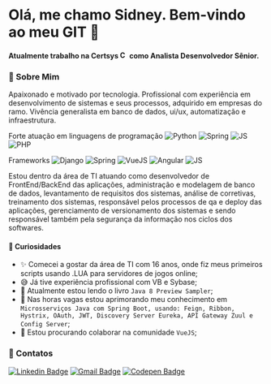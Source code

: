 # Olá, me chamo Sidney. Bem-vindo ao meu GIT 👋
#### Atualmente trabalho na Certsys <img title="Certsys" src="https://www.certsys.com.br/wp-content/uploads/2021/10/kenoby-final-10.png" width="15" height="15"/> como Analista Desenvolvedor Sênior.


### 💬 Sobre Mim
Apaixonado e motivado por tecnologia.
Profissional com experiência em desenvolvimento de sistemas e seus processos, adquirido em empresas do ramo. Vivência generalista em banco de dados, ui/ux, automatização e infraestrutura.

Forte atuação em linguagens de programação ![Python](https://img.shields.io/badge/-Python-blue?logo=Python&logoColor=white) ![Spring](https://img.shields.io/badge/-Java-red?logo=Java&logoColor=white) ![JS](https://img.shields.io/badge/-JavaScript-yellow?logo=JavaScript&logoColor=white) ![PHP](https://img.shields.io/badge/-PHP-7377AD?logo=PHP&logoColor=white) 

Frameworks ![Django](https://img.shields.io/badge/-Django-0C4B33?logo=Django&logoColor=white) ![Spring](https://img.shields.io/badge/-Spring-159E37?logo=Spring&logoColor=white) ![VueJS](https://img.shields.io/badge/-Vue.js-3FB27F?logo=Vue.js&logoColor=black) ![Angular](https://img.shields.io/badge/-Angular-D6002F?logo=Angular&logoColor=white) ![JS](https://img.shields.io/badge/-Laravel-red?logo=Laravel&logoColor=white)

Estou dentro da área de TI atuando como desenvolvedor de FrontEnd/BackEnd das aplicações, administração e modelagem de banco de dados, levantamento de requisitos dos sistemas, análise de corretivas, treinamento dos sistemas, responsável pelos processos de qa e deploy das aplicações, gerenciamento de versionamento dos sistemas e sendo responsável também pela segurança da informação nos ciclos dos softwares.

#### 🔎 Curiosidades

- ✨ Comecei a gostar da área de TI com 16 anos, onde fiz meus primeiros scripts usando .LUA para servidores de jogos online;
- 😅 Já tive experiência profissional com VB e Sybase;
- 📖 Atualmente estou lendo o livro `Java 8 Preview Sampler`;
- 🎥 Nas horas vagas estou aprimorando meu conhecimento em `Microsserviços Java com Spring Boot, usando: Feign, Ribbon, Hystrix, OAuth, JWT, Discovery Server Eureka, API Gateway Zuul e Config Server`;
- 👯 Estou procurando colaborar na comunidade `VueJS`;



### 📢 Contatos
[![Linkedin Badge](https://img.shields.io/badge/-LinkedIn-blue?style=for-the-badge&logo=Linkedin&logoColor=white&link=https://www.linkedin.com/in/sidneyfilho/)](https://www.linkedin.com/in/sidneyfilho/)
[![Gmail Badge](https://img.shields.io/badge/-Gmail-red?style=for-the-badge&logo=Gmail&logoColor=white&link=mailto:sidpfilho@gmail.com)](mailto:sidpfilho@gmail.com)
[![Codepen Badge](https://img.shields.io/badge/-Codepen-black?style=for-the-badge&logo=Codepen&logoColor=white&link=https://codepen.io/sidneycfilho/)](https://codepen.io/sidneycfilho/)



